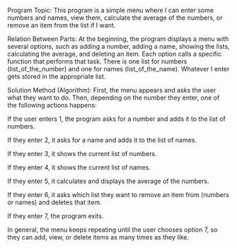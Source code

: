 Program Topic:
This program is a simple menu where I can enter some numbers and names, view them, calculate the average of the numbers, or remove an item from the list if I want.

Relation Between Parts:
At the beginning, the program displays a menu with several options, such as adding a number, adding a name, showing the lists, calculating the average, and deleting an item.
Each option calls a specific function that performs that task.
There is one list for numbers (list_of_the_number) and one for names (list_of_the_name).
Whatever I enter gets stored in the appropriate list.

Solution Method (Algorithm):
First, the menu appears and asks the user what they want to do.
Then, depending on the number they enter, one of the following actions happens:

If the user enters 1, the program asks for a number and adds it to the list of numbers.

If they enter 2, it asks for a name and adds it to the list of names.

If they enter 3, it shows the current list of numbers.

If they enter 4, it shows the current list of names.

If they enter 5, it calculates and displays the average of the numbers.

If they enter 6, it asks which list they want to remove an item from (numbers or names) and deletes that item.

If they enter 7, the program exits.

In general, the menu keeps repeating until the user chooses option 7, so they can add, view, or delete items as many times as they like.
